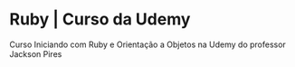# Ruby | Curso da Udemy
Curso Iniciando com Ruby e Orientação a Objetos na Udemy do professor Jackson Pires
